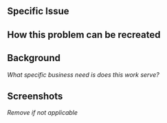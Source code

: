 ## Specific Issue


## How this problem can be recreated


## Background

*What specific business need is does this work serve?*

## Screenshots

*Remove if not applicable*
